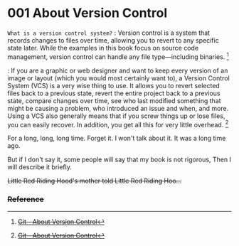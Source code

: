 # 001 About Version Control

`What is a version control system?`
:   Version control is a system that records changes to files over time, allowing you to revert to any specific state later. While the examples in this book focus on source code management, version control can handle any file type—including binaries. [^1]

:   If you are a graphic or web designer and want to keep every version of an image or layout (which you would most certainly want to), a Version Control System (VCS) is a very wise thing to use. It allows you to revert selected files back to a previous state, revert the entire project back to a previous state, compare changes over time, see who last modified something that might be causing a problem, who introduced an issue and when, and more. Using a VCS also generally means that if you screw things up or lose files, you can easily recover. In addition, you get all this for very little overhead. [^1]

For a long, long, long time. Forget it. I won't talk about it. It was a long time ago.

But if I don't say it, some people will say that my book is not rigorous, Then I will describe it briefly.

<del>
Little Red Riding Hood's mother told Little Red Riding Hoo…
<del>

### Reference
[^1]: [Git - About Version Control](https://git-scm.com/book/en/v2/Getting-Started-About-Version-Control)